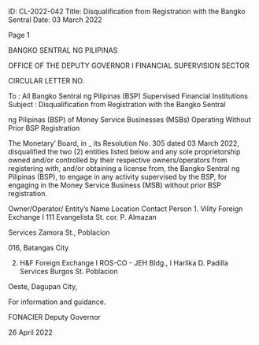 ID: CL-2022-042
Title: Disqualification from Registration with the Bangko Sentral
Date: 03 March 2022

Page 1

BANGKO SENTRAL NG PILIPINAS

OFFICE OF THE DEPUTY GOVERNOR I FINANCIAL SUPERVISION SECTOR

CIRCULAR LETTER NO.

To : All Bangko Sentral ng Pilipinas (BSP) Supervised Financial Institutions Subject : Disqualification from Registration with the Bangko Sentral

ng Pilipinas (BSP) of Money Service Businesses (MSBs) Operating Without Prior BSP Registration

The Monetary’ Board, in _ its Resolution No. 305 dated 03 March 2022, disqualified the two (2) entities listed below and any sole proprietorship owned and/or controlled by their respective owners/operators from registering with, and/or obtaining a license from, the Bangko Sentral ng Pilipinas (BSP), to engage in any activity supervised by the BSP, for engaging in the Money Service Business (MSB) without prior BSP registration.

Owner/Operator/ Entity’s Name Location Contact Person 1. Vility Foreign Exchange I 111 Evangelista St. cor. P. Almazan

Services Zamora St., Poblacion

016, Batangas City

2. H&F Foreign Exchange I ROS-CO - JEH Bldg., I Harlika D. Padilla Services Burgos St. Poblacion

Oeste, Dagupan City,

For information and guidance.

FONACIER Deputy Governor

26 April 2022